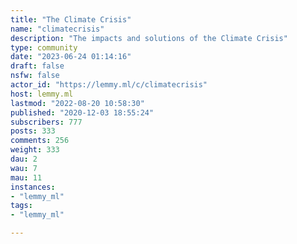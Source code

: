 ```yaml
---
title: "The Climate Crisis" 
name: "climatecrisis"
description: "The impacts and solutions of the Climate Crisis"
type: community
date: "2023-06-24 01:14:16"
draft: false
nsfw: false
actor_id: "https://lemmy.ml/c/climatecrisis"
host: lemmy.ml
lastmod: "2022-08-20 10:58:30"
published: "2020-12-03 18:55:24"
subscribers: 777
posts: 333
comments: 256
weight: 333
dau: 2
wau: 7
mau: 11
instances:
- "lemmy_ml"
tags: 
- "lemmy_ml"

---
```

